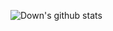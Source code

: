 ![Down's github stats](https://github-readme-stats.vercel.app/api?username=down&show_icons=true&theme=cobalt)
